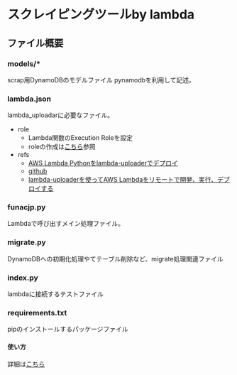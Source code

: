 # スクレイピングツールby lambda
## ファイル概要
### models/*
scrap用DynamoDBのモデルファイル
pynamodbを利用して記述。

### lambda.json
lambda_uploadarに必要なファイル。
- role
  - Lambda関数のExecution Roleを設定
  - roleの作成は[こちら](https://docs.aws.amazon.com/ja_jp/lambda/latest/dg/lambda-intro-execution-role.html)参照
- refs
  - [AWS Lambda Pythonをlambda-uploaderでデプロイ](https://dev.classmethod.jp/cloud/deploy-aws-lambda-python-with-lambda-uploader/)
  - [github](https://github.com/rackerlabs/lambda-uploader)
  - [lambda-uploaderを使ってAWS Lambdaをリモートで開発、実行、デプロイする](https://qiita.com/Esfahan/items/08fa6af8811dada4cb2a)

### funacjp.py
Lambdaで呼び出すメイン処理ファイル。

### migrate.py
DynamoDBへの初期化処理やてテーブル削除など、migrate処理関連ファイル

### index.py
lambdaに接続するテストファイル

### requirements.txt
pipのインストールするパッケージファイル

#### 使い方

詳細は[こちら](https://pynamodb.readthedocs.io/en/latest/)
